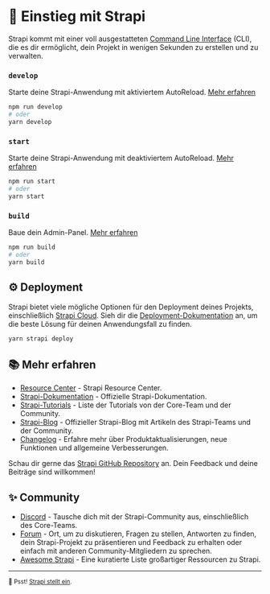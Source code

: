 # 🚀 Einstieg mit Strapi

Strapi kommt mit einer voll ausgestatteten [Command Line Interface](https://docs.strapi.io/dev-docs/cli) (CLI), die es dir ermöglicht, dein Projekt in wenigen Sekunden zu erstellen und zu verwalten.

### `develop`

Starte deine Strapi-Anwendung mit aktiviertem AutoReload. [Mehr erfahren](https://docs.strapi.io/dev-docs/cli#strapi-develop)

```bash
npm run develop
# oder
yarn develop
```

### `start`

Starte deine Strapi-Anwendung mit deaktiviertem AutoReload. [Mehr erfahren](https://docs.strapi.io/dev-docs/cli#strapi-start)

```bash
npm run start
# oder
yarn start
```

### `build`

Baue dein Admin-Panel. [Mehr erfahren](https://docs.strapi.io/dev-docs/cli#strapi-build)

```bash
npm run build
# oder
yarn build
```

## ⚙️ Deployment

Strapi bietet viele mögliche Optionen für den Deployment deines Projekts, einschließlich [Strapi Cloud](https://cloud.strapi.io). Sieh dir die [Deployment-Dokumentation](https://docs.strapi.io/dev-docs/deployment) an, um die beste Lösung für deinen Anwendungsfall zu finden.

```bash
yarn strapi deploy
```

## 📚 Mehr erfahren

- [Resource Center](https://strapi.io/resource-center) - Strapi Resource Center.
- [Strapi-Dokumentation](https://docs.strapi.io) - Offizielle Strapi-Dokumentation.
- [Strapi-Tutorials](https://strapi.io/tutorials) - Liste der Tutorials von der Core-Team und der Community.
- [Strapi-Blog](https://strapi.io/blog) - Offizieller Strapi-Blog mit Artikeln des Strapi-Teams und der Community.
- [Changelog](https://strapi.io/changelog) - Erfahre mehr über Produktaktualisierungen, neue Funktionen und allgemeine Verbesserungen.

Schau dir gerne das [Strapi GitHub Repository](https://github.com/strapi/strapi) an. Dein Feedback und deine Beiträge sind willkommen!

## ✨ Community

- [Discord](https://discord.strapi.io) - Tausche dich mit der Strapi-Community aus, einschließlich des Core-Teams.
- [Forum](https://forum.strapi.io/) - Ort, um zu diskutieren, Fragen zu stellen, Antworten zu finden, dein Strapi-Projekt zu präsentieren und Feedback zu erhalten oder einfach mit anderen Community-Mitgliedern zu sprechen.
- [Awesome Strapi](https://github.com/strapi/awesome-strapi) - Eine kuratierte Liste großartiger Ressourcen zu Strapi.

---

<sub>🤫 Psst! [Strapi stellt ein](https://strapi.io/careers).</sub>
